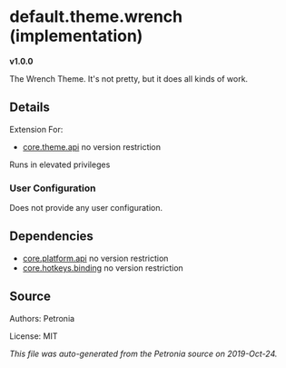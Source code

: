 # default.theme.wrench (implementation)
**v1.0.0**

The Wrench Theme.  It's not pretty, but it does all kinds of work.

## Details

Extension For:
* [core.theme.api](core.theme.api.md)
  no version restriction


Runs in elevated privileges

### User Configuration

Does not provide any user configuration.





## Dependencies

* [core.platform.api](core.platform.api.md)
  no version restriction
* [core.hotkeys.binding](core.hotkeys.binding.md)
  no version restriction







## Source

Authors: Petronia

License: MIT

*This file was auto-generated from the Petronia source on 2019-Oct-24.*
